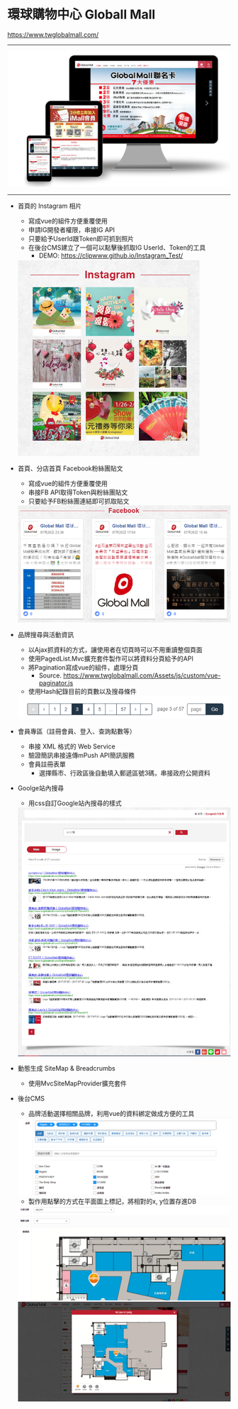 環球購物中心 Globall Mall
=====================
https://www.twglobalmall.com/

----

<img src="/static/works/images/7-1.png" class="img-responsive" alt="RWD"/>

----

- 首頁的 Instagram 相片
    - 寫成vue的組件方便重覆使用
    - 申請IG開發者權限，串接IG API
    - 只要給予UserId跟Token即可抓到照片
    - 在後台CMS建立了一個可以點擊後抓取IG UserId、Token的工具
        - DEMO: https://clipwww.github.io/Instagram_Test/

    <img src="/static/works/images/7-2.png" class="img-responsive" alt=""/>


- 首頁、分店首頁 Facebook粉絲團貼文
    - 寫成vue的組件方便重覆使用
    - 串接FB API取得Token與粉絲團貼文
    - 只要給予FB粉絲團連結即可抓取貼文
    <img src="/static/works/images/7-3.png" class="img-responsive" alt=""/>


- 品牌搜尋與活動資訊
    - 以Ajax抓資料的方式，讓使用者在切頁時可以不用重讀整個頁面
    - 使用PagedList.Mvc擴充套件製作可以將資料分頁給予的API
    - 將Pagination寫成vue的組件，處理分頁
        - Source. https://www.twglobalmall.com/Assets/js/custom/vue-paginator.js
    - 使用Hash紀錄目前的頁數以及搜尋條件  
    <img src="/static/works/images/7-4.png" class="img-responsive" alt=""/>


- 會員專區（註冊會員、登入、查詢點數等）
    - 串接 XML 格式的 Web Service
    - 驗證簡訊串接遠傳mPush API簡訊服務
    - 會員註冊表單
        - 選擇縣市、行政區後自動填入郵遞區號3碼，串接政府公開資料


- Goolge站內搜尋
    - 用css自訂Google站內搜尋的樣式
    <img src="/static/works/images/7-8.png" class="img-responsive" alt=""/>


- 動態生成 SiteMap & Breadcrumbs
    - 使用MvcSiteMapProvider擴充套件


- 後台CMS
    - 品牌活動選擇相關品牌，利用vue的資料綁定做成方便的工具
    <img src="/static/works/images/7-5.png" class="img-responsive" alt=""/>

    - 製作用點擊的方式在平面圖上標記，將相對的x, y位置存進DB
    <img src="/static/works/images/7-6.png" class="img-responsive" alt=""/>
    <img src="/static/works/images/7-7.png" class="img-responsive" alt=""/>

